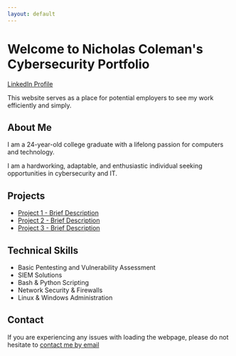 ```yaml
---
layout: default
---
```


# Welcome to Nicholas Coleman's Cybersecurity Portfolio

[LinkedIn Profile](https://www.linkedin.com/in/nicholas-coleman-8b595b279/)

This website serves as a place for potential employers to see my work efficiently and simply.

## About Me
I am a 24-year-old college graduate with a lifelong passion for computers and technology. 

I am a hardworking, adaptable, and enthusiastic individual seeking opportunities in cybersecurity and IT.

## Projects
- [Project 1 - Brief Description](https://github.com/yourusername/project1)
- [Project 2 - Brief Description](https://github.com/yourusername/project2)
- [Project 3 - Brief Description](https://github.com/yourusername/project3)

## Technical Skills
- Basic Pentesting and Vulnerability Assessment
- SIEM Solutions
- Bash & Python Scripting
- Network Security & Firewalls
- Linux & Windows Administration

## Contact
If you are experiencing any issues with loading the webpage, please do not hesitate to [contact me by email](mailto:nicholashadleycoleman@gmail.com)
